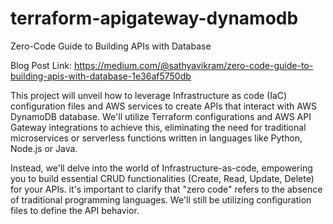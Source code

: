 # terraform-apigateway-dynamodb
Zero-Code Guide to Building APIs  with Database

Blog Post Link: 
https://medium.com/@sathyavikram/zero-code-guide-to-building-apis-with-database-1e36af5750db

This project will unveil how to leverage Infrastructure as code (IaC) configuration files and AWS services to create APIs that interact with AWS DynamoDB database. We'll utilize Terraform configurations and AWS API Gateway integrations to achieve this, eliminating the need for traditional microservices or serverless functions written in languages like Python, Node.js or Java.

Instead, we'll delve into the world of Infrastructure-as-code, empowering you to build essential CRUD functionalities (Create, Read, Update, Delete) for your APIs. it's important to clarify that "zero code" refers to the absence of traditional programming languages. We'll still be utilizing configuration files to define the API behavior.

